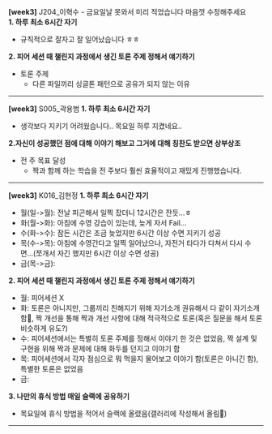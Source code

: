**[week3]** J204_이혁수 - 금요일날 못와서 미리 적었습니다 마음껏 수정해주세요  
**1. 하루 최소 6시간 자기**
- 규칙적으로 잘자고 잘 일어났습니다 ㅎㅎ

**2. 피어 세션 때 챌린지 과정에서 생긴 토론 주제 정해서 얘기하기**
- 토론 주제
  - 다른 파일끼리 싱글톤 패턴으로 공유가 되지 않는 이유

----

**[week3]** S005_곽용범 
**1. 하루 최소 6시간 자기**
- 생각보다 지키기 어려웠습니다.. 목요일 하루 지켰네요..

**2.자신이 성공했던 점에 대해 이야기 해보고 그거에 대해 칭찬도 받으면 상부상조**
- 전 주 목표 달성
  - 짝과 함께 하는 학습을 전 주보다 훨씬 효율적이고 재밌게 진행했습니다.

----

**[week3]** K016_김현정
**1. 하루 최소 6시간 자기**
- 월(일->월): 전날 피곤해서 일찍 잤더니 12시간은 잔듯...ㅎ
- 화(월->화): 아침에 수영 강습이 있는데, 늦게 자서 Fail...
- 수(화->수): 잠든 시간은 조금 늦었지만 6시간 이상 수면 지키기 성공
- 목(수->목): 아침에 수영간다고 일찍 일어났으나, 자전거 타다가 다쳐서 다시 수면...(쪼개서 자긴 했지만 6시간 이상 수면 성공)
- 금(목->금): 

**2. 피어 세션 때 챌린지 과정에서 생긴 토론 주제 정해서 얘기하기**
- 월: 피어세션 X
- 화: 토론은 아니지만, 그룹끼리 친해지기 위해 자기소개 권유해서 다 같이 자기소개함🥰, 짝 개선을 통해 짝과 개선 사항에 대해 적극적으로 토론(혹은 질문을 해서 토론 비슷하게 유도?)
- 수: 피어세션에서는 특별히 토론 주제를 정해서 이야기 한 것은 없었음, 짝 설계 및 구현을 위해 짝과 문제에 대해 화두를 던지고 이야기 함
- 목: 피어세션에서 각자 점심으로 뭐 먹을지 물어보고 이야기 함(토론은 아니긴 함), 특별한 토론은 없었음
- 금: 


**3. 나만의 휴식 방법 매일 슬랙에 공유하기**
- 목요일에 휴식 방법을 적어서 슬랙에 올렸음(갤러리에 작성해서 올림🌼)

----
